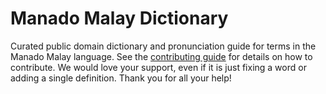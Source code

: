 
# Manado Malay Dictionary

Curated public domain dictionary and pronunciation guide for terms in the Manado Malay language. See the [contributing guide](https://github.com/drumworkteam/term/blob/make/.github/contributing.md) for details on how to contribute. We would love your support, even if it is just fixing a word or adding a single definition. Thank you for all your help!